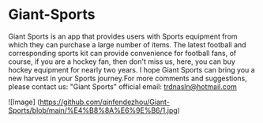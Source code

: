 # Giant-Sports
Giant Sports is an app that provides users with Sports equipment from which they can purchase a large number of items. The latest football and corresponding sports kit can provide convenience for football fans, of course, if you are a hockey fan, then don't miss us, here, you can buy hockey equipment for nearly two years. I hope Giant Sports can bring you a new harvest in your Sports journey.For more comments and suggestions, please contact us: "Giant Sports" official email: trdnasln@hotmail.com

![Image]
(https://github.com/qinfendezhou/Giant-Sports/blob/main/%E4%B8%8A%E6%9E%B6/1.jpg)
